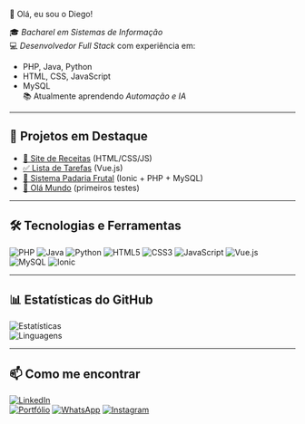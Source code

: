 👋 Olá, eu sou o Diego!

🎓 *Bacharel em Sistemas de Informação*  
💻 *Desenvolvedor Full Stack* com experiência em:  
- PHP, Java, Python  
- HTML, CSS, JavaScript  
- MySQL  
📚 Atualmente aprendendo *Automação e IA*  

---

## 🚀 Projetos em Destaque
- [🍲 Site de Receitas](https://github.com/Dieguinss/site-receitas) (HTML/CSS/JS)  
- [✅ Lista de Tarefas](https://github.com/Dieguinss/lista-de-tarefas) (Vue.js)  
- [🥖 Sistema Padaria Frutal](https://github.com/Dieguinss/PadariaFrutal) (Ionic + PHP + MySQL)  
- [👋 Olá Mundo](https://github.com/Dieguinss/ola-mundo) (primeiros testes)  

---

## 🛠️ Tecnologias e Ferramentas
![PHP](https://img.shields.io/badge/PHP-777BB4?style=for-the-badge&logo=php&logoColor=white)
![Java](https://img.shields.io/badge/Java-ED8B00?style=for-the-badge&logo=openjdk&logoColor=white)
![Python](https://img.shields.io/badge/Python-3776AB?style=for-the-badge&logo=python&logoColor=white)
![HTML5](https://img.shields.io/badge/HTML5-E34F26?style=for-the-badge&logo=html5&logoColor=white)
![CSS3](https://img.shields.io/badge/CSS3-1572B6?style=for-the-badge&logo=css3&logoColor=white)
![JavaScript](https://img.shields.io/badge/JavaScript-F7DF1E?style=for-the-badge&logo=javascript&logoColor=black)
![Vue.js](https://img.shields.io/badge/Vue.js-35495E?style=for-the-badge&logo=vue.js&logoColor=4FC08D)
![MySQL](https://img.shields.io/badge/MySQL-005C84?style=for-the-badge&logo=mysql&logoColor=white)
![Ionic](https://img.shields.io/badge/Ionic-4A4A4A?style=for-the-badge&logo=ionic&logoColor=white)



---

## 📊 Estatísticas do GitHub
![Estatísticas](https://github-readme-stats.vercel.app/api?username=Dieguinss&show_icons=true&theme=radical)  
![Linguagens](https://github-readme-stats.vercel.app/api/top-langs/?username=Dieguinss&layout=compact&theme=radical)

---

## 📫 Como me encontrar
[![LinkedIn](https://img.shields.io/badge/LinkedIn-0077B5?style=for-the-badge&logo=linkedin&logoColor=white)](https://www.linkedin.com/in/diego-de-souza-silva/)  
[![Portfólio](https://img.shields.io/badge/Portfólio-000000?style=for-the-badge&logo=github&logoColor=white)](https://github.com/Dieguinss)
[![WhatsApp](https://img.shields.io/badge/WhatsApp-25D366?style=for-the-badge&logo=whatsapp&logoColor=white)](https://wa.me/34999916800)
[![Instagram](https://img.shields.io/badge/Instagram-E4405F?style=for-the-badge&logo=instagram&logoColor=white)](https://https://www.instagram.com/diegorded/)


